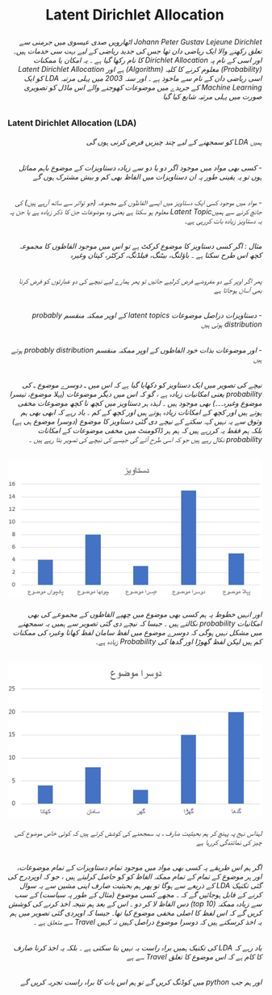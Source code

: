 # <p align="center">Latent Dirichlet Allocation</p>
###### <div dir="rtl">Johann Peter Gustav Lejeune Dirichlet   اٹھارویں صدی عیسوی میں جرمنی سے تعلق رکھنے والا ایک ریاضی دان تھا جس کی جدید ریاضی کے لیے بہت سی  خدمات ہیں۔ اور اسی کے نام پہ   Dirichlet Allocation   کا نام رکھا گیا ہے ۔ یہ امکان یا ممکنات (Probability) معلوم کرنے کا کلیہ (Algorithm) ہے  اور  Latent Dirichlet Allocation اسی ریاضی دان کے نام  سے ماخوذ ہے ۔ اور سنہ 2003 میں پہلی مرتبہ LDA  کو ایک Machine Learning کے جریدے میں  موضوعات کھوجنے والے اس ماڈل کو  تصویری صورت میں پہلی مرتبہ شایع کیا گیا</div>

### Latent Dirichlet Allocation (LDA) 
###### <div dir="rtl">ہمیں LDA  کو سمجھنے کے لیے چند چیزیں فرض کرنی ہوں گی</div>
###### <div dir="rtl">-	کسی بھی مواد میں موجود اگر دو یا دو سے زیادہ دستاویزات  کے موضوع باہم مماثل ہوں تو یہ یقینی طور پہ ان دستاویزات میں الفاظ بھی کم و بیش مشترک ہوں گے</div>
###### <div dir="rtl">-	مواد میں موجود کسی ایک دستاویز میں ایسے الفاظوں کے مجموعہ (جو تواتر سے ساتھ آرہے ہیں) کی جانچ کرنے سے ہمیںLatent Topic معلوم ہو سکتا ہے یعنی وہ موضوعات جن کا ذکر زیادہ ہے یا جن پہ یہ دستاویز زیادہ بات کررہی ہے۔</div>
###### <div dir="rtl">مثال :  اگر کسی دستاویز کا موضوع کرکٹ ہے تو اس میں موجود الفاظوں کا مجموعہ کچھ اس طرح سکتا ہے ۔ باؤلنگ، بیٹنگ، فیلڈنگ، کرکٹر، کپتان وغیرہ</div>
###### <div dir="rtl"></div>
###### <div dir="rtl">پھر اگر اوپر کے دو مفروضے فرض کرلیے جائیں تو پھر ہمارے لیے نیچے کی دو عبارتوں کو فرض کرنا بھی آسان ہوجاتا ہے </div>
###### <div dir="rtl">-	دستاویزات دراصل موضوعات latent topics  کے اوپر ممکنہ منقسم  probably distribution ہوتی ہیں</div>
###### <div dir="rtl">-	اور موضوعات بذات خود الفاظوں کے اوپر ممکنہ منقسم  probably distribution  ہوتے ہیں</div>
###### <div dir="rtl"></div>
###### <div dir="rtl">نیچے کی تصویر میں ایک دستاویز کو دکھایا گیا ہے کہ اس میں ـ دوسرے موضوع ـ کی    probability   یعنی امکانیات زیادہ ہے ، گو کہ اس میں دیگر موضوعات (پہلا موضوع، تیسرا موضوع وغیرہ۔۔۔) بھی موجود ہیں ۔ لہذہ ہر دستاویز میں کچھ نا کچھ موضوعات مخفی ہوتے ہیں اور کچھ کے امکانات زیادہ ہوتے ہیں اور کچھ کے کم ۔ یاد رہے کہ ابھی بھی ہم وثوق سے یہ نہیں کہہ سکتے کے نیچے دی گئی دستاویز کا موضوع (دوسرا موضوع ہی ہے) بلکہ ہم فقط یہ کررہے ہیں کہ ہم ہر ڈاکومنٹ میں مخفی موضوعات کے امکانات probability نکال رہے ہیں جو کہ اسی طرح آئے گی جیسے کی نیچے کی تصویر بتا رہے ہیں ۔</div>
###### <div dir="rtl"></div>

![Document Image](data/pic_1.PNG)

###### <div dir="rtl">اور انہیں خطوط پہ ہم کسی بھی موضوع میں چھپے الفاظوں کے مجموعے کی بھی امکانیات probability نکالتے ہیں ۔ جیسا کہ نیچے دی گئی تصویر سے ہمیں یہ سمجھنے میں مشکل نہیں ہوگی کہ دوسرے موضوع میں لفظ سامان لفظ کھانا وغیرہ کی ممکنات کم ہیں لیکن لفظ گھوڑا اور گدھا کی Probability  زیادہ ہے۔  </div>

![Document Image](data/pic_2.PNG)

###### <div dir="rtl">لہذاس نہج پہ پہنچ کر ہم بحیثیت  صارف ، یہ سمجھنے کی کوشش کرتے ہیں کہ کوئی خاص موضوع  کس چیز کی نمائندگی کررہا ہے</div>
###### <div dir="rtl">اگر ہم اس طریقے پہ کسی بھی مواد میں موجود تمام دستاویزات کے تمام موضوعات، اور ہر موضوع کے تمام کے تمام ممکنہ الفاظ کو کو حاصل کرلیتے ہیں ، جو کہ اوپردرج کی گئی تکنیک LDA کے ذریعے سے ہوگا تو پھر ہم بحیثیت  صارف اپنی مشین سے یہ سوال کرنے کے قابل ہوجائیں گے کہ ۔ مجھے کسی موضوع (مثال کے طور پہ سیاست) کے سب سے زیادہ ممکنہ  (top 10) دس الفاظ لا کر دو ۔ اس کے بعد ہم نتیجہ اخذ کرنے کی کوشش کریں گے کہ اس لفظ کا اصلی مخفی موضوع کیا تھا۔ جیسا کہ اوپردی گئی تصویر میں ہم یہ اخذ کرسکتے ہیں کہ دوسرا موضوع دراصل کہیں نہ کہیں Travel سے متعلق ہے ۔ </div>
###### <div dir="rtl">یاد رہے کہ LDA کی تکنیک ہمیں براہ راست یہ نہیں بتا سکتی ہے ۔ بلکہ یہ اخذ کرنا صارف کا کام ہے کہ اس موضوع کا تعلق Travel سے ہے</div>
###### <div dir="rtl">اور ہم جب python  میں کوڈنگ کریں گے تو ہم اس بات کا براہ راست تجربہ کریں گے</div>
###### <div dir="rtl"></div>
###### <div dir="rtl"></div>
